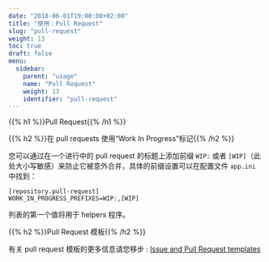 ```yaml
---
date: "2018-06-01T19:00:00+02:00"
title: "使用：Pull Request"
slug: "pull-request"
weight: 13
toc: true
draft: false
menu:
  sidebar:
    parent: "usage"
    name: "Pull Request"
    weight: 13
    identifier: "pull-request"
---
```


{{% h1 %}}Pull Request{{% /h1 %}}

{{% h2 %}}在 pull requests 使用“Work In Progress”标记{{% /h2 %}}

您可以通过在一个进行中的 pull request 的标题上添加前缀 `WIP:` 或者 `[WIP]`（此处大小写敏感）来防止它被意外合并，具体的前缀设置可以在配置文件 `app.ini` 中找到：

```
[repository.pull-request]
WORK_IN_PROGRESS_PREFIXES=WIP:,[WIP]
```

列表的第一个值将用于 helpers 程序。

{{% h2 %}}Pull Request 模板{{% /h2 %}}

有关 pull request 模板的更多信息请您移步 : [Issue and Pull Request templates](../issue-pull-request-templates)

